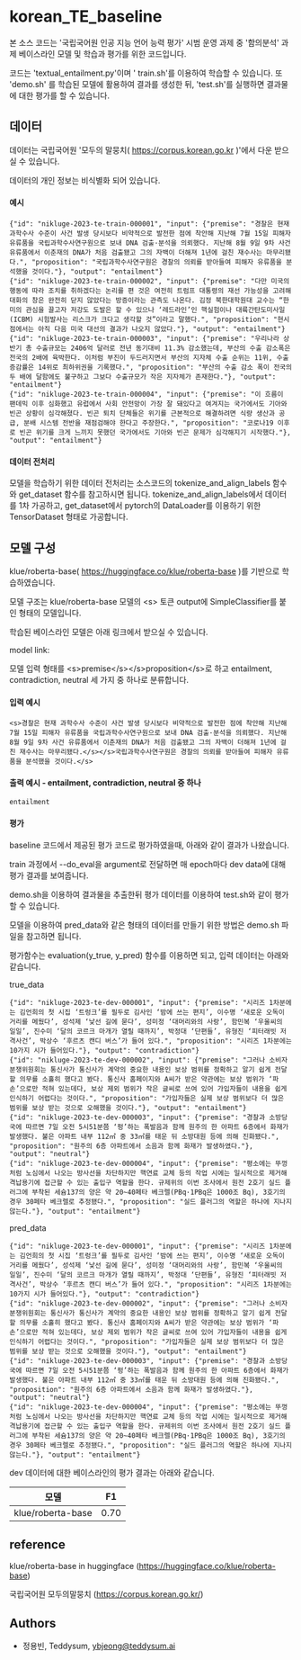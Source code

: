 # korean_TE_baseline

본 소스 코드는 '국립국어원 인공 지능 언어 능력 평가' 시범 운영 과제 중 '함의분석' 과제 베이스라인 모델 및 학습과 평가를 위한 코드입니다.

코드는 'textual_entailment.py'이며 ' train.sh'를 이용하여 학습할 수 있습니다. 또 'demo.sh' 를 학습된 모델에 활용하여 결과를 생성한 뒤, 'test.sh'를 실행하면 결과물에 대한 평가를 할 수 있습니다.




## 데이터

데이터는 국립국어원 '모두의 말뭉치( https://corpus.korean.go.kr )'에서 다운 받으실 수 있습니다.

데이터의 개인 정보는 비식별화 되어 있습니다.

#### 예시

``` 
{"id": "nikluge-2023-te-train-000001", "input": {"premise": "경찰은 현재 과학수사 수준이 사건 발생 당시보다 비약적으로 발전한 점에 착안해 지난해 7월 15일 피해자 유류품을 국립과학수사연구원으로 보내 DNA 검출·분석을 의뢰했다. 지난해 8월 9일 9차 사건 유류품에서 이춘재의 DNA가 처음 검출됐고 그의 자백이 더해져 1년에 걸친 재수사는 마무리됐다.", "proposition": "국립과학수사연구원은 경찰의 의뢰를 받아들여 피해자 유류품을 분석했을 것이다."}, "output": "entailment"}
{"id": "nikluge-2023-te-train-000002", "input": {"premise": "다만 미국의 행동에 따라 조치를 취하겠다는 논리를 편 것은 여전히 트럼프 대통령의 재선 가능성을 고려해 대화의 창은 완전히 닫지 않았다는 방증이라는 관측도 나온다. 김정 북한대학원대 교수는 “한미의 관심을 끌고자 저강도 도발은 할 수 있으나 ‘레드라인’인 핵실험이나 대륙간탄도미사일(ICBM) 시험발사는 리스크가 크다고 생각할 것”이라고 말했다.", "proposition": "현시점에서는 아직 다음 미국 대선의 결과가 나오지 않았다."}, "output": "entailment"}
{"id": "nikluge-2023-te-train-000003", "input": {"premise": "우리나라 상반기 총 수출규모는 2406억 달러로 전년 동기대비 11.3% 감소했는데, 부산의 수출 감소폭은 전국의 2배에 육박한다. 이처럼 부진이 두드러지면서 부산의 지자체 수출 순위는 11위, 수출증감률은 14위로 최하위권을 기록했다.", "proposition": "부산의 수출 감소 폭이 전국의 두 배에 달함에도 불구하고 그보다 수출규모가 작은 지자체가 존재한다."}, "output": "entailment"}
{"id": "nikluge-2023-te-train-000004", "input": {"premise": "이 흐름이 팬데믹 이후 심화했고 유럽에서 사회 안전망이 가장 잘 돼있다고 여겨지는 국가에서도 기아와 빈곤 상황이 심각해졌다. 빈곤 퇴치 단체들은 위기를 근본적으로 해결하려면 식량 생산과 공급, 분배 시스템 전반을 재점검해야 한다고 주장한다.", "proposition": "코로나19 이후로 빈곤 위기를 크게 느끼지 못했던 국가에서도 기아와 빈곤 문제가 심각해지기 시작했다."}, "output": "entailment"}
```

#### 데이터 전처리

모델을 학습하기 위한 데이터 전처리는 소스코드의 tokenize_and_align_labels 함수와 get_dataset 함수를 참고하시면 됩니다. tokenize_and_align_labels에서 데이터를 1차 가공하고, get_dataset에서 pytorch의 DataLoader를 이용하기 위한 TensorDataset 형태로 가공합니다.


## 모델 구성

klue/roberta-base( https://huggingface.co/klue/roberta-base )를 기반으로 학습하였습니다.

모델 구조는 klue/roberta-base 모델의 \<s> 토큰 output에 SimpleClassifier를 붙인 형태의 모델입니다.

학습된 베이스라인 모델은 아래 링크에서 받으실 수 있습니다.

model link:

모델 입력 형태를 \<s>premise\</s>\</s>proposition\</s>로 하고 entailment, contradiction, neutral 세 가지 중 하나로 분류합니다.


#### 입력 예시

```
<s>경찰은 현재 과학수사 수준이 사건 발생 당시보다 비약적으로 발전한 점에 착안해 지난해 7월 15일 피해자 유류품을 국립과학수사연구원으로 보내 DNA 검출·분석을 의뢰했다. 지난해 8월 9일 9차 사건 유류품에서 이춘재의 DNA가 처음 검출됐고 그의 자백이 더해져 1년에 걸친 재수사는 마무리됐다.</s></s>국립과학수사연구원은 경찰의 의뢰를 받아들여 피해자 유류품을 분석했을 것이다.</s>
```

#### 출력 예시 - entailment, contradiction, neutral 중 하나

```
entailment
```

#### 평가

baseline 코드에서 제공된 평가 코드로 평가하였을때, 아래와 같이 결과가 나왔습니다.

train 과정에서 --do_eval을 argument로 전달하면 매 epoch마다 dev data에 대해 평가 결과를 보여줍니다.

demo.sh을 이용하여 결과물을 추출한뒤 평가 데이터를 이용하여 test.sh와 같이 평가할 수 있습니다.

모델을 이용하여 pred_data와 같은 형태의 데이터를 만들기 위한 방법은 demo.sh 파일을 참고하면 됩니다.

평가함수는 evaluation(y_true, y_pred) 함수를 이용하면 되고, 입력 데이터는 아래와 같습니다.

true_data

``` 
{"id": "nikluge-2023-te-dev-000001", "input": {"premise": "시리즈 1차분에는 김언희의 첫 시집 ‘트렁크’를 필두로 김사인 ‘밤에 쓰는 편지’, 이수명 ‘새로운 오독이 거리를 메웠다’, 성석제 ‘낯선 길에 묻다’, 성미정 ‘대머리와의 사랑’, 함민복 ‘우울씨의 일일’, 진수미 ‘달의 코르크 마개가 열릴 때까지’, 박정대 ‘단편들’, 유형진 ‘피터래빗 저격사건’, 박상수 ‘후르츠 캔디 버스’가 들어 있다.", "proposition": "시리즈 1차분에는 10가지 시가 들어있다."}, "output": "contradiction"}
{"id": "nikluge-2023-te-dev-000002", "input": {"premise": "그러나 소비자분쟁위원회는 통신사가 통신사가 계약의 중요한 내용인 보상 범위를 정확하고 알기 쉽게 전달할 의무를 소홀히 했다고 봤다. 통신사 홈페이지와 A씨가 받은 약관에는 보상 범위가 ‘파손’으로만 적혀 있는데다, 보상 제외 범위가 작은 글씨로 쓰여 있어 가입자들이 내용을 쉽게 인식하기 어렵다는 것이다.", "proposition": "가입자들은 실제 보상 범위보다 더 많은 범위를 보상 받는 것으로 오해했을 것이다."}, "output": "entailment"}
{"id": "nikluge-2023-te-dev-000003", "input": {"premise": "경찰과 소방당국에 따르면 7일 오전 5시51분쯤 ‘펑’하는 폭발음과 함께 원주의 한 아파트 6층에서 화재가 발생했다. 불은 아파트 내부 112㎡ 중 33㎡를 태운 뒤 소방대원 등에 의해 진화됐다.", "proposition": "원주의 6층 아파트에서 소음과 함께 화재가 발생하였다."}, "output": "neutral"}
{"id": "nikluge-2023-te-dev-000004", "input": {"premise": "평소에는 뚜껑처럼 노심에서 나오는 방사선을 차단하지만 핵연료 교체 등의 작업 시에는 일시적으로 제거해 격납용기에 접근할 수 있는 출입구 역할을 한다. 규제위의 이번 조사에서 원전 2호기 실드 플러그에 부착된 세슘137의 양은 약 20~40페타 베크렐(PBq·1PBq은 1000조 Bq), 3호기의 경우 30페타 베크렐로 추정됐다.", "proposition": "실드 플러그의 역할은 하나에 지나지 않는다."}, "output": "entailment"}
```


pred_data

```
{"id": "nikluge-2023-te-dev-000001", "input": {"premise": "시리즈 1차분에는 김언희의 첫 시집 ‘트렁크’를 필두로 김사인 ‘밤에 쓰는 편지’, 이수명 ‘새로운 오독이 거리를 메웠다’, 성석제 ‘낯선 길에 묻다’, 성미정 ‘대머리와의 사랑’, 함민복 ‘우울씨의 일일’, 진수미 ‘달의 코르크 마개가 열릴 때까지’, 박정대 ‘단편들’, 유형진 ‘피터래빗 저격사건’, 박상수 ‘후르츠 캔디 버스’가 들어 있다.", "proposition": "시리즈 1차분에는 10가지 시가 들어있다."}, "output": "contradiction"}
{"id": "nikluge-2023-te-dev-000002", "input": {"premise": "그러나 소비자분쟁위원회는 통신사가 통신사가 계약의 중요한 내용인 보상 범위를 정확하고 알기 쉽게 전달할 의무를 소홀히 했다고 봤다. 통신사 홈페이지와 A씨가 받은 약관에는 보상 범위가 ‘파손’으로만 적혀 있는데다, 보상 제외 범위가 작은 글씨로 쓰여 있어 가입자들이 내용을 쉽게 인식하기 어렵다는 것이다.", "proposition": "가입자들은 실제 보상 범위보다 더 많은 범위를 보상 받는 것으로 오해했을 것이다."}, "output": "entailment"}
{"id": "nikluge-2023-te-dev-000003", "input": {"premise": "경찰과 소방당국에 따르면 7일 오전 5시51분쯤 ‘펑’하는 폭발음과 함께 원주의 한 아파트 6층에서 화재가 발생했다. 불은 아파트 내부 112㎡ 중 33㎡를 태운 뒤 소방대원 등에 의해 진화됐다.", "proposition": "원주의 6층 아파트에서 소음과 함께 화재가 발생하였다."}, "output": "neutral"}
{"id": "nikluge-2023-te-dev-000004", "input": {"premise": "평소에는 뚜껑처럼 노심에서 나오는 방사선을 차단하지만 핵연료 교체 등의 작업 시에는 일시적으로 제거해 격납용기에 접근할 수 있는 출입구 역할을 한다. 규제위의 이번 조사에서 원전 2호기 실드 플러그에 부착된 세슘137의 양은 약 20~40페타 베크렐(PBq·1PBq은 1000조 Bq), 3호기의 경우 30페타 베크렐로 추정됐다.", "proposition": "실드 플러그의 역할은 하나에 지나지 않는다."}, "output": "entailment"}
```

dev 데이터에 대한 베이스라인의 평가 결과는 아래와 같습니다.

| 모델              | F1   |
| ----------------- | ---- |
| klue/roberta-base | 0.70 |


## reference

klue/roberta-base in huggingface (https://huggingface.co/klue/roberta-base)

국립국어원 모두의말뭉치 (https://corpus.korean.go.kr/)

## Authors

- 정용빈, Teddysum, ybjeong@teddysum.ai